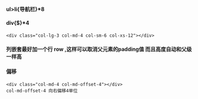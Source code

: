 <!--
 * @Author: your name
 * @Date: 2020-11-23 11:58:00
 * @LastEditTime: 2020-11-23 20:32:47
 * @LastEditors: Please set LastEditors
 * @Description: In User Settings Edit
 * @FilePath: \Notes\HTML\Bootstrap\lesson1.md
-->

####  ul>li{导航栏}*8

####  div{$}*4

```
<div class="col-lg-3 col-md-4 col-sm-6 col-xs-12"></div>

```
#### 列嵌套最好加一个行 row ,这样可以取消父元素的padding值 而且高度自动和父级一样高


#### 偏移 
```
<div class="col-md-4 col-md-offset-4"></div>
col-md-offset-4 向右偏移4单位
```